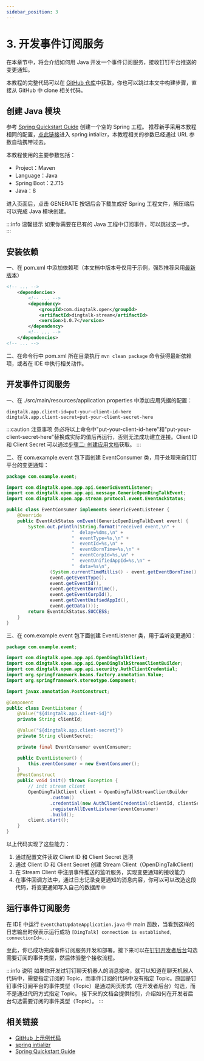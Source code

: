 ```yaml
---
sidebar_position: 3
---
```


# 3. 开发事件订阅服务

在本章节中，将会介绍如何用 Java 开发一个事件订阅服务，接收钉钉平台推送的变更通知。

本教程的完整代码可以在 [GitHub 仓库](https://github.com/open-dingtalk/dingtalk-tutorial-java)中获取，你也可以跳过本文中构建步骤，直接从 GitHub 中 clone 相关代码。

## 创建 Java 模块

参考 [Spring Quickstart Guide](https://spring.io/quickstart) 创建一个空的 Spring 工程。
推荐新手采用本教程相同的配置，[点此链接](https://start.spring.io/#!type=maven-project&language=java&platformVersion=2.7.15&packaging=jar&jvmVersion=1.8&groupId=com.example&artifactId=event-chat-update&name=event-chat-update&description=Demo%20project%20for%20DingTalk&packageName=com.example.event)进入 spring intializr，本教程相关的参数已经通过 URL 参数自动携带过去。

本教程使用的主要参数包括：

* Project：Maven
* Language：Java
* Spring Boot：2.7.15
* Java：8

进入页面后，点击 GENERATE 按钮后会下载生成好 Spring 工程文件，解压缩后可以完成 Java 模块创建。

:::info 温馨提示
如果你需要在已有的 Java 工程中订阅事件，可以跳过这一步。
:::

## 安装依赖

一、在 pom.xml 中添加依赖项（本文档中版本号仅用于示例，强烈推荐采用[最新版本](https://s01.oss.sonatype.org/?#nexus-search;quick~dingtalk-stream)）
```xml title="pom.xml" {4-8} showLineNumbers
<!-- ... -->
    <dependencies>
        <!-- ... -->
        <dependency>
			<groupId>com.dingtalk.open</groupId>
			<artifactId>dingtalk-stream</artifactId>
			<version>1.0.7</version>
		</dependency>
        <!-- ... -->
	</dependencies>
<!-- ... -->
```

二、在命令行中 pom.xml 所在目录执行 `mvn clean package` 命令获得最新依赖项，或者在 IDE 中执行相关动作。

## 开发事件订阅服务

一、在 ./src/main/resources/application.properties 中添加应用凭据的配置：
```text title="./src/main/resources/application.properties" showLineNumbers
dingtalk.app.client-id=put-your-client-id-here
dingtalk.app.client-secret=put-your-client-secret-here
```

:::caution 注意事项
务必将以上命令中"put-your-client-id-here"和"put-your-client-secret-here"替换成实际的值后再运行，否则无法成功建立连接。Client ID 和 Client Secret 可以通过[步骤二: 创建应用文档](create-app)获取。
:::

二、在 com.example.event 包下面创建 EventConsumer 类，用于处理来自钉钉平台的变更通知：
```java title="EventConsumer.java" showLineNumbers
package com.example.event;

import com.dingtalk.open.app.api.GenericEventListener;
import com.dingtalk.open.app.api.message.GenericOpenDingTalkEvent;
import com.dingtalk.open.app.stream.protocol.event.EventAckStatus;

public class EventConsumer implements GenericEventListener {
    @Override
    public EventAckStatus onEvent(GenericOpenDingTalkEvent event) {
        System.out.println(String.format("received event,\n" +
                        "  delay=%dms,\n" +
                        "  eventType=%s,\n" +
                        "  eventId=%s,\n" +
                        "  eventBornTime=%s,\n" +
                        "  eventCorpId=%s,\n" +
                        "  eventUnifiedAppId=%s,\n" +
                        "  data=%s\n",
                (System.currentTimeMillis() - event.getEventBornTime().longValue()),
                event.getEventType(),
                event.getEventId(),
                event.getEventBornTime(),
                event.getEventCorpId(),
                event.getEventUnifiedAppId(),
                event.getData()));
        return EventAckStatus.SUCCESS;
    }
}
```

三、在 com.example.event 包下面创建 EventListener 类，用于监听变更通知：

```java title="EventListener.java" showLineNumbers
package com.example.event;

import com.dingtalk.open.app.api.OpenDingTalkClient;
import com.dingtalk.open.app.api.OpenDingTalkStreamClientBuilder;
import com.dingtalk.open.app.api.security.AuthClientCredential;
import org.springframework.beans.factory.annotation.Value;
import org.springframework.stereotype.Component;

import javax.annotation.PostConstruct;

@Component
public class EventListener {
    @Value("${dingtalk.app.client-id}")
    private String clientId;

    @Value("${dingtalk.app.client-secret}")
    private String clientSecret;

    private final EventConsumer eventConsumer;

    public EventListener() {
        this.eventConsumer = new EventConsumer();
    }
    @PostConstruct
    public void init() throws Exception {
        // init stream client
        OpenDingTalkClient client = OpenDingTalkStreamClientBuilder
                .custom()
                .credential(new AuthClientCredential(clientId, clientSecret))
                .registerAllEventListener(eventConsumer)
                .build();
        client.start();
    }
}
```

以上代码实现了这些能力：
1. 通过配置文件读取 Client ID 和 Client Secret 选项
2. 通过 Client ID 和 Client Secret 创建 Stream Client（OpenDingTalkClient）
3. 在 Stream Client 中注册事件推送的监听服务，实现变更通知的接收能力
4. 在事件回调方法中，通过日志记录变更通知的消息内容，你可以可以改造这段代码，将变更通知写入自己的数据库中

## 运行事件订阅服务

在 IDE 中运行 `EventChatUpdateApplication.java` 中 main 函数，当看到这样的日志输出时候表示运行成功 `[DingTalk] connection is established, connectionId=...`

至此，你已成功完成事件订阅服务开发和部署。接下来可以在[钉钉开发者后台](https://open-dev.dingtalk.com)勾选需要订阅的事件类型，然后体验整个接收流程。

:::info 说明
如果你开发过钉钉聊天机器人的消息接收，就可以知道在聊天机器人代码中，需要指定订阅的 Topic，而事件订阅的代码中没有指定 Topic。原因是钉钉事件订阅平台的事件类型（Topic）是通过网页形式（在开发者后台）勾选，而不是通过代码方式指定 Topic。
接下来的文档会提供指引，介绍如何在开发者后台勾选需要订阅的事件类型（Topic）。
:::

## 相关链接

* [GitHub 上示例代码](https://github.com/open-dingtalk/dingtalk-tutorial-java)
* [spring intializr](https://start.spring.io/)
* [Spring Quickstart Guide](https://spring.io/quickstart)